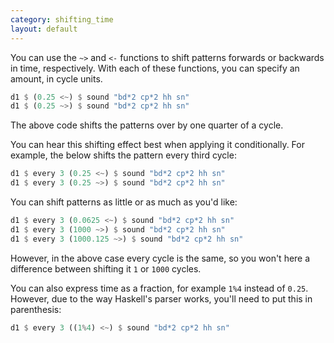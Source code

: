 ```yaml
---
category: shifting_time
layout: default
---
```


You can use the `~>` and `<-` functions to shift patterns forwards or backwards in time, respectively. With each of these functions, you can specify an amount, in cycle units.

~~~haskell
d1 $ (0.25 <~) $ sound "bd*2 cp*2 hh sn"
d1 $ (0.25 ~>) $ sound "bd*2 cp*2 hh sn"
~~~

The above code shifts the patterns over by one quarter of a cycle.

You can hear this shifting effect best when applying it conditionally. For example, the below shifts the pattern every third cycle:

~~~haskell
d1 $ every 3 (0.25 <~) $ sound "bd*2 cp*2 hh sn"
d1 $ every 3 (0.25 ~>) $ sound "bd*2 cp*2 hh sn"
~~~

You can shift patterns as little or as much as you'd like:

~~~haskell
d1 $ every 3 (0.0625 <~) $ sound "bd*2 cp*2 hh sn"
d1 $ every 3 (1000 ~>) $ sound "bd*2 cp*2 hh sn"
d1 $ every 3 (1000.125 ~>) $ sound "bd*2 cp*2 hh sn"
~~~

However, in the above case every cycle is the same, so you won't here a difference between shifting it `1` or `1000` cycles.

You can also express time as a fraction, for example `1%4` instead of `0.25`. However, due to the way Haskell's parser works, you'll need to put this in parenthesis:

~~~haskell
d1 $ every 3 ((1%4) <~) $ sound "bd*2 cp*2 hh sn"
~~~
